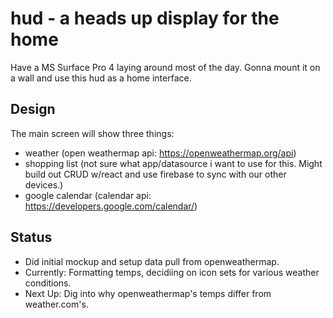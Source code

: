 # hud - a heads up display for the home
Have a MS Surface Pro 4 laying around most of the day. Gonna mount it on a wall and use this hud as a home interface.

## Design
The main screen will show three things:
* weather (open weathermap api: https://openweathermap.org/api)
* shopping list (not sure what app/datasource i want to use for this. Might build out CRUD w/react and use firebase to sync with our other devices.)
* google calendar (calendar api: https://developers.google.com/calendar/)

## Status
* Did initial mockup and setup data pull from openweathermap.
* Currently: Formatting temps, decidiing on icon sets for various weather conditions.
* Next Up: Dig into why openweathermap's temps differ from weather.com's.